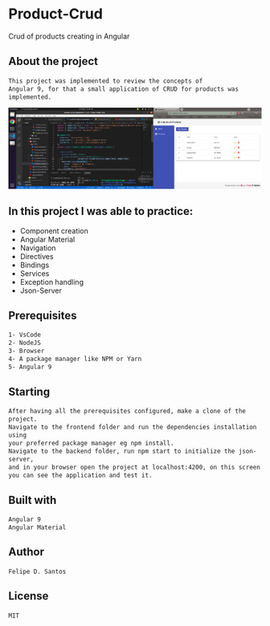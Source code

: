 # Product-Crud
Crud of products creating in Angular

## About the project 
    This project was implemented to review the concepts of 
    Angular 9, for that a small application of CRUD for products was implemented.
    
   <img src="https://github.com/lycan-nt/Product-Crud/blob/main/img-crud.png">
   
## In this project I was able to practice:
  - Component creation
  - Angular Material
  - Navigation
  - Directives
  - Bindings
  - Services
  - Exception handling
  - Json-Server

## Prerequisites    
    1- VsCode 
    2- NodeJS
    3- Browser
    4- A package manager like NPM or Yarn
    5- Angular 9 
    
## Starting
    After having all the prerequisites configured, make a clone of the project.
    Navigate to the frontend folder and run the dependencies installation using 
    your preferred package manager eg npm install.
    Navigate to the backend folder, run npm start to initialize the json-server, 
    and in your browser open the project at localhost:4200, on this screen 
    you can see the application and test it.
    
## Built with
    Angular 9
    Angular Material
   
## Author
    Felipe D. Santos
    
## License
    MIT
